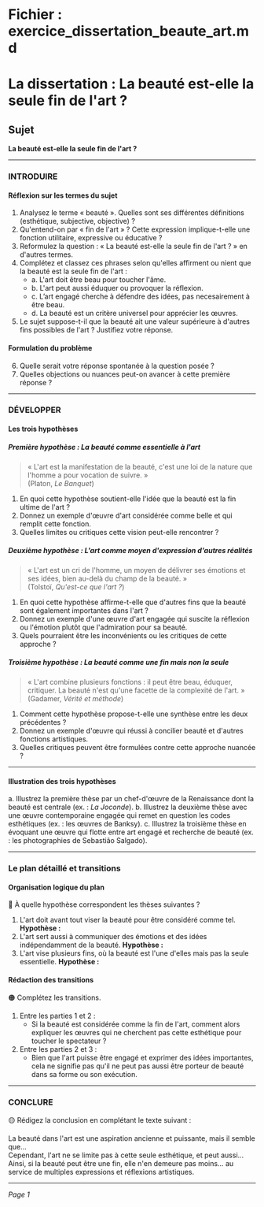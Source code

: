 # Fichier : exercice_dissertation_beaute_art.md

# La dissertation : La beauté est-elle la seule fin de l'art ?

## Sujet
**La beauté est-elle la seule fin de l'art ?**

---

### INTRODUIRE

#### Réflexion sur les termes du sujet

1. Analysez le terme « beauté ». Quelles sont ses différentes définitions (esthétique, subjective, objective) ?
2. Qu'entend-on par « fin de l'art » ? Cette expression implique-t-elle une fonction utilitaire, expressive ou éducative ?
3. Reformulez la question : « La beauté est-elle la seule fin de l'art ? » en d'autres termes.
4. Complétez et classez ces phrases selon qu'elles affirment ou nient que la beauté est la seule fin de l'art :
   - a. L'art doit être beau pour toucher l'âme.
   - b. L'art peut aussi éduquer ou provoquer la réflexion.
   - c. L’art engagé cherche à défendre des idées, pas necesairement à être beau.
   - d. La beauté est un critère universel pour apprécier les œuvres.
5. Le sujet suppose-t-il que la beauté ait une valeur supérieure à d'autres fins possibles de l'art ? Justifiez votre réponse.

#### Formulation du problème

6. Quelle serait votre réponse spontanée à la question posée ?
7. Quelles objections ou nuances peut-on avancer à cette première réponse ?

---

### DÉVELOPPER

#### Les trois hypothèses

##### Première hypothèse : La beauté comme essentielle à l'art

> « L'art est la manifestation de la beauté, c'est une loi de la nature que l'homme a pour vocation de suivre. »  
> (Platon, *Le Banquet*)

1. En quoi cette hypothèse soutient-elle l'idée que la beauté est la fin ultime de l'art ?
2. Donnez un exemple d'œuvre d'art considérée comme belle et qui remplit cette fonction.
3. Quelles limites ou critiques cette vision peut-elle rencontrer ?

##### Deuxième hypothèse : L'art comme moyen d'expression d'autres réalités

> « L'art est un cri de l'homme, un moyen de délivrer ses émotions et ses idées, bien au-delà du champ de la beauté. »  
> (Tolstoï, *Qu'est-ce que l'art ?*)

1. En quoi cette hypothèse affirme-t-elle que d'autres fins que la beauté sont également importantes dans l'art ?
2. Donnez un exemple d'une œuvre d'art engagée qui suscite la réflexion ou l'émotion plutôt que l'admiration pour sa beauté.
3. Quels pourraient être les inconvénients ou les critiques de cette approche ?

##### Troisième hypothèse : La beauté comme une fin mais non la seule

> « L'art combine plusieurs fonctions : il peut être beau, éduquer, critiquer. La beauté n'est qu'une facette de la complexité de l'art. »  
> (Gadamer, *Vérité et méthode*)

1. Comment cette hypothèse propose-t-elle une synthèse entre les deux précédentes ?
2. Donnez un exemple d'œuvre qui réussi à concilier beauté et d'autres fonctions artistiques.
3. Quelles critiques peuvent être formulées contre cette approche nuancée ?

---

#### Illustration des trois hypothèses

a. Illustrez la première thèse par un chef-d'œuvre de la Renaissance dont la beauté est centrale (ex. : *La Joconde*).
b. Illustrez la deuxième thèse avec une œuvre contemporaine engagée qui remet en question les codes esthétiques (ex. : les œuvres de Banksy).
c. Illustrez la troisième thèse en évoquant une œuvre qui flotte entre art engagé et recherche de beauté (ex. : les photographies de Sebastião Salgado).

---

### Le plan détaillé et transitions

#### Organisation logique du plan

🔴 À quelle hypothèse correspondent les thèses suivantes ?

1. L'art doit avant tout viser la beauté pour être considéré comme tel. **Hypothèse :**
2. L'art sert aussi à communiquer des émotions et des idées indépendamment de la beauté. **Hypothèse :**
3. L'art vise plusieurs fins, où la beauté est l'une d'elles mais pas la seule essentielle. **Hypothèse :**

#### Rédaction des transitions

🟠 Complétez les transitions.

1. Entre les parties 1 et 2 :  
   - Si la beauté est considérée comme la fin de l'art, comment alors expliquer les œuvres qui ne cherchent pas cette esthétique pour toucher le spectateur ?
2. Entre les parties 2 et 3 :  
   - Bien que l'art puisse être engagé et exprimer des idées importantes, cela ne signifie pas qu'il ne peut pas aussi être porteur de beauté dans sa forme ou son exécution.

---

### CONCLURE

🟡 Rédigez la conclusion en complétant le texte suivant :

La beauté dans l'art est une aspiration ancienne et puissante, mais il semble que…  
Cependant, l'art ne se limite pas à cette seule esthétique, et peut aussi…  
Ainsi, si la beauté peut être une fin, elle n'en demeure pas moins… au service de multiples expressions et réflexions artistiques. 

--- 

*Page 1*
